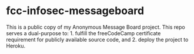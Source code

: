 # fcc-infosec-messageboard

This is a public copy of my Anonymous Message Board project. This repo serves a dual-purpose to: 1. fulfill the freeCodeCamp certificate requirement for publicly available source code, and 2. deploy the project to Heroku.
